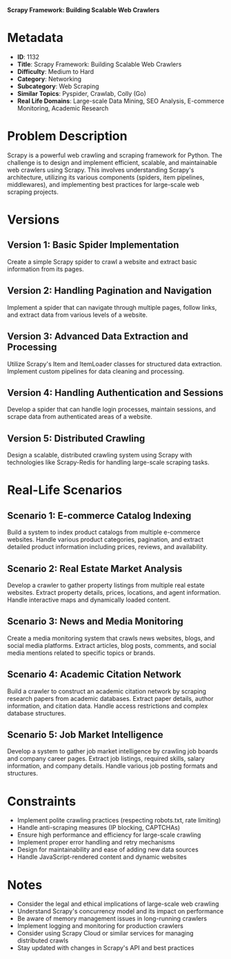 **Scrapy Framework: Building Scalable Web Crawlers**

# Metadata

- **ID**: 1132
- **Title**: Scrapy Framework: Building Scalable Web Crawlers
- **Difficulty**: Medium to Hard
- **Category**: Networking
- **Subcategory**: Web Scraping
- **Similar Topics**: Pyspider, Crawlab, Colly (Go)
- **Real Life Domains**: Large-scale Data Mining, SEO Analysis, E-commerce Monitoring, Academic Research

# Problem Description

Scrapy is a powerful web crawling and scraping framework for Python. The challenge is to design and implement efficient, scalable, and maintainable web crawlers using Scrapy. This involves understanding Scrapy's architecture, utilizing its various components (spiders, item pipelines, middlewares), and implementing best practices for large-scale web scraping projects.

# Versions

## Version 1: Basic Spider Implementation

Create a simple Scrapy spider to crawl a website and extract basic information from its pages.

## Version 2: Handling Pagination and Navigation

Implement a spider that can navigate through multiple pages, follow links, and extract data from various levels of a website.

## Version 3: Advanced Data Extraction and Processing

Utilize Scrapy's Item and ItemLoader classes for structured data extraction. Implement custom pipelines for data cleaning and processing.

## Version 4: Handling Authentication and Sessions

Develop a spider that can handle login processes, maintain sessions, and scrape data from authenticated areas of a website.

## Version 5: Distributed Crawling

Design a scalable, distributed crawling system using Scrapy with technologies like Scrapy-Redis for handling large-scale scraping tasks.

# Real-Life Scenarios

## Scenario 1: E-commerce Catalog Indexing

Build a system to index product catalogs from multiple e-commerce websites. Handle various product categories, pagination, and extract detailed product information including prices, reviews, and availability.

## Scenario 2: Real Estate Market Analysis

Develop a crawler to gather property listings from multiple real estate websites. Extract property details, prices, locations, and agent information. Handle interactive maps and dynamically loaded content.

## Scenario 3: News and Media Monitoring

Create a media monitoring system that crawls news websites, blogs, and social media platforms. Extract articles, blog posts, comments, and social media mentions related to specific topics or brands.

## Scenario 4: Academic Citation Network

Build a crawler to construct an academic citation network by scraping research papers from academic databases. Extract paper details, author information, and citation data. Handle access restrictions and complex database structures.

## Scenario 5: Job Market Intelligence

Develop a system to gather job market intelligence by crawling job boards and company career pages. Extract job listings, required skills, salary information, and company details. Handle various job posting formats and structures.

# Constraints

- Implement polite crawling practices (respecting robots.txt, rate limiting)
- Handle anti-scraping measures (IP blocking, CAPTCHAs)
- Ensure high performance and efficiency for large-scale crawling
- Implement proper error handling and retry mechanisms
- Design for maintainability and ease of adding new data sources
- Handle JavaScript-rendered content and dynamic websites

# Notes

- Consider the legal and ethical implications of large-scale web crawling
- Understand Scrapy's concurrency model and its impact on performance
- Be aware of memory management issues in long-running crawlers
- Implement logging and monitoring for production crawlers
- Consider using Scrapy Cloud or similar services for managing distributed crawls
- Stay updated with changes in Scrapy's API and best practices